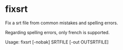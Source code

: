 # fixsrt
Fix a srt file from common mistakes and spelling errors.

Regarding spelling errors, only french is supported.

Usage:
  fixsrt [-nobak] SRTFILE [-out OUTSRTFILE]

